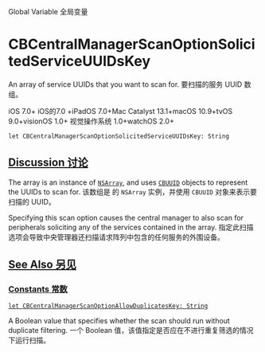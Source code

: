 Global Variable 全局变量

# CBCentralManagerScanOptionSolicitedServiceUUIDsKey

An array of service UUIDs that you want to scan for.
要扫描的服务 UUID 数组。

iOS 7.0+ iOS的7.0 +iPadOS 7.0+Mac Catalyst 13.1+macOS 10.9+tvOS 9.0+visionOS 1.0+ 视觉操作系统 1.0+watchOS 2.0+

```
let CBCentralManagerScanOptionSolicitedServiceUUIDsKey: String
```



## [Discussion 讨论](https://developer.apple.com/documentation/corebluetooth/cbcentralmanagerscanoptionsolicitedserviceuuidskey#Discussion)

The array is an instance of [`NSArray`](https://developer.apple.com/documentation/foundation/nsarray), and uses [`CBUUID`](https://developer.apple.com/documentation/corebluetooth/cbuuid) objects to represent the UUIDs to scan for.
该数组是 的 `NSArray` 实例，并使用 `CBUUID` 对象来表示要扫描的 UUID。

Specifying this scan option causes the central manager to also scan for peripherals soliciting any of the services contained in the array.
指定此扫描选项会导致中央管理器还扫描请求阵列中包含的任何服务的外围设备。



## [See Also 另见](https://developer.apple.com/documentation/corebluetooth/cbcentralmanagerscanoptionsolicitedserviceuuidskey#see-also)

### [Constants 常数](https://developer.apple.com/documentation/corebluetooth/cbcentralmanagerscanoptionsolicitedserviceuuidskey#Constants)

[`let CBCentralManagerScanOptionAllowDuplicatesKey: String`](https://developer.apple.com/documentation/corebluetooth/cbcentralmanagerscanoptionallowduplicateskey)

A Boolean value that specifies whether the scan should run without duplicate filtering.
一个 Boolean 值，该值指定是否应在不进行重复筛选的情况下运行扫描。

